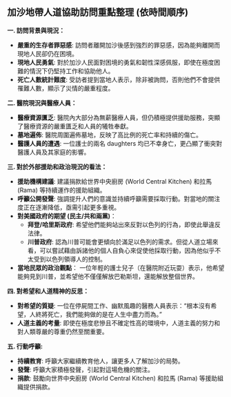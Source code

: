 ## 加沙地帶人道協助訪問重點整理 (依時間順序)

**一. 訪問背景與現況：**

*   **嚴重的生存者罪惡感**: 訪問者離開加沙後感到強烈的罪惡感，因為能夠離開而現地人民卻仍在困境。
*   **現地人民勇氣**: 對於加沙人民面對困境的勇氣和韌性深感佩服，即使在極度困難的情況下仍堅持工作和協助他人。
*   **死亡人數統計難度**: 受訪者提到當地人表示，除非被詢問，否則他們不會提供罹難人數，顯示了災情的嚴重程度。

**二. 醫院現況與醫療人員：**

*   **醫療資源匱乏**: 醫院內大部分為無薪醫療人員，但仍積極提供援助服務，突顯了醫療資源的嚴重匱乏和人員的犧牲奉獻。
*   **墓地遍佈**: 醫院周圍遍佈墓地，反映了高比例的死亡率和持續的傷亡。
*   **醫護人員的遭遇**: 一位護士的兩名 daughters 均已不幸身亡，更凸顯了衝突對醫護人員及其家庭的影響。

**三. 對於外部援助和政治現況的看法：**

*   **援助機構建議**: 建議捐款給世界中央廚房 (World Central Kitchen) 和拉馬 (Rama) 等持續運作的援助組織。
*   **呼籲公開發聲**: 強調提升人們的意識並持續呼籲需要採取行動。對當地的關注度正在逐漸降低，亟需引起更多重視。
*   **對美國政府的期望 (民主/共和兩黨)**：
    *   **拜登/哈里斯政府**: 希望他們能夠站出來反對以色列的行為，即使此舉違反法律。
    *   **川普政府**: 認為川普可能會更傾向於滿足以色列的需求。但從人道立場來看，可以嘗試藉由訴諸他的個人自負心來促使他採取行動，因為他似乎不太受到以色列領導人的控制。
*  **當地民眾的政治觀點**： 一位年輕的護士兒子（在醫院附近玩耍）表示，他希望能夠見到川普，並希望他不僅僅解放巴勒斯坦，還能解放整個世界。

**四.  對希望和人道精神的反思：**

*   **對希望的質疑**: 一位在停屍間工作、幽默風趣的醫務人員表示：“根本沒有希望，人終將死亡，我們能夠做的是在人生中盡力而為。”
*   **人道主義的考量**: 即使在極度悲慘且不確定性高的環境中，人道主義的努力和對人類尊嚴的尊重仍然至關重要。

**五. 行動呼籲:**

*   **持續教育**: 呼籲大家繼續教育他人，讓更多人了解加沙的局勢。
*   **發聲**: 呼籲大家積極發聲，引起對這場危機的關注。
*   **捐款**:  鼓勵向世界中央廚房 (World Central Kitchen) 和拉馬 (Rama) 等援助組織提供捐款。